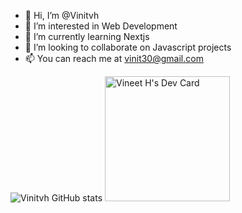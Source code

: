 - 👋 Hi, I’m @Vinitvh
- 👀 I’m interested in Web Development
- 🌱 I’m currently learning Nextjs
- 💞️ I’m looking to collaborate on Javascript projects
- 📫 You can reach me at vinit30@gmail.com

![Vinitvh GitHub stats](https://github-readme-stats.vercel.app/api?username=Vinitvh&show_icons=true&theme=radical)
<a href="https://app.daily.dev/vinya30"><img src="https://api.daily.dev/devcards/b1acd696cf1c4597ba367dd7b01568d7.png?r=var" width="200" alt="Vineet H's Dev Card"/></a>
